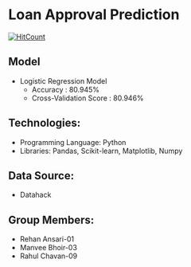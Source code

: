# Loan Approval Prediction
[![HitCount](http://hits.dwyl.com/rehanrehman389/{project}.svg)](http://hits.dwyl.com/rehanrehman389/{project})


## Model
- Logistic Regression Model 
    - Accuracy : 80.945%
    - Cross-Validation Score : 80.946%

## Technologies:
- Programming Language: Python
- Libraries: Pandas, Scikit-learn, Matplotlib, Numpy

## Data Source:
- Datahack

## Group Members:
- Rehan Ansari-01
- Manvee Bhoir-03
- Rahul Chavan-09


